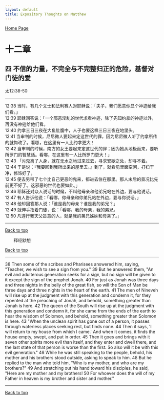 ```yaml
---
layout: default
title: Expository Thoughts on Matthew
---
```

[ Home Page ]({{site.baseurl}}/index) <br>

<a name="0"></a>
# 十二章 

## 四 不信的力量，不完全与不完整归正的危险，基督对门徒的爱

太12:38-50

***

12:38 当时，有几个文士和法利赛人对耶稣说：「夫子，我们愿意你显个神迹给我们看。」<br>
12:39 耶稣回答说：「一个邪恶淫乱的世代求看神迹，除了先知约拿的神迹以外，再没有神迹给他们看。<br>
12:40 约拿三日三夜在大鱼肚腹中，人子也要这样三日三夜在地里头。<br>
12:41 当审判的时候，尼尼微人要起来定这世代的罪，因为尼尼微人听了约拿所传的就悔改了。看哪，在这里有一人比约拿更大！<br>
12:42 当审判的时候，南方的女王要起来定这世代的罪；因为她从地极而来，要听所罗门的智慧话。看哪，在这里有一人比所罗门更大！」<br>
12:43 「污鬼离了人身，就在无水之地过来过去，寻求安歇之处，却寻不着。<br>
12:44 于是说：『我要回到我所出来的屋里去。』到了，就看见里面空闲，打扫干净，修饰好了，<br>
12:45 便去另带了七个比自己更恶的鬼来，都进去住在那里。那人末后的景况比先前更不好了。这邪恶的世代也要如此。」<br>
12:46 耶稣还对众人说话的时候，不料他母亲和他弟兄站在外边，要与他说话。<br>
12:47 有人告诉他说：「看哪，你母亲和你弟兄站在外边，要与你说话。」<br>
12:48 他却回答那人说：「谁是我的母亲？谁是我的弟兄？」<br>
12:49 就伸手指着门徒，说：「看哪，我的母亲，我的弟兄。<br>
12:50 凡遵行我天父旨意的人，就是我的弟兄姊妹和母亲了。」<br>

***

[Back to top](#0)

&emsp;&emsp;释经默想

[Back to top](#0)

***

38 Then some of the scribes and Pharisees answered him, saying, "Teacher, we wish to see a sign from you." 39 But he answered them, "An evil and adulterous generation seeks for a sign, but no sign will be given to it except the sign of the prophet Jonah. 40 For just as Jonah was three days and three nights in the belly of the great fish, so will the Son of Man be three days and three nights in the heart of the earth. 41 The men of Nineveh will rise up at the judgment with this generation and condemn it, for they repented at the preaching of Jonah, and behold, something greater than Jonah is here. 42 The queen of the South will rise up at the judgment with this generation and condemn it, for she came from the ends of the earth to hear the wisdom of Solomon, and behold, something greater than Solomon is here. 43 "When the unclean spirit has gone out of a person, it passes through waterless places seeking rest, but finds none. 44 Then it says, 'I will return to my house from which I came.' And when it comes, it finds the house empty, swept, and put in order. 45 Then it goes and brings with it seven other spirits more evil than itself, and they enter and dwell there, and the last state of that person is worse than the first. So also will it be with this evil generation." 46 While he was still speaking to the people, behold, his mother and his brothers stood outside, asking to speak to him. 48 But he replied to the man who told him, "Who is my mother, and who are my brothers?" 49 And stretching out his hand toward his disciples, he said, "Here are my mother and my brothers! 50 For whoever does the will of my Father in heaven is my brother and sister and mother."

***

[Back to top](#0)

